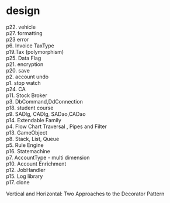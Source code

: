 # design
p22. vehicle<br>
p27. formatting <br>
p23 error <br>
p6. Invoice TaxType  <br>
p19.Tax (polymorphism) <br>
p25. Data Flag <br>
p21. encryption <br>
p20. save<br>
p2. account undo <br>
p1. stop watch <br>
p24. CA<br>
p11. Stock Broker<br>
p3. DbCommand,DdConnection<br>
p18. student course<br>
p9. SADlg, CADlg, SADao,CADao<br>
p14. Extendable Family<br>
p4. Flow Chart Traversal ,  Pipes and Filter<br>
p13. GameObject <br>
p8. Stack, List, Queue<br>
p5. Rule Engine<br>
p16. Statemachine<br>
p7. AccountType - multi dimension <br>
p10. Account Enrichment <br>
p12. JobHandler<br>
p15. Log library<br>
p17. clone<br>


Vertical and Horizontal: Two Approaches to the Decorator Pattern

